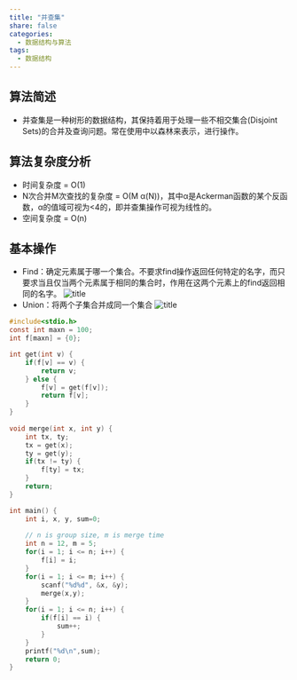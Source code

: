 ```yaml
---
title: "并查集"
share: false
categories:
  - 数据结构与算法
tags:
  - 数据结构
---
```


## 算法简述
* 并查集是一种树形的数据结构，其保持着用于处理一些不相交集合(Disjoint Sets)的合并及查询问题。常在使用中以森林来表示，进行操作。
## 算法复杂度分析
- 时间复杂度 = O(1)
- N次合并M次查找的复杂度 = O(M α(N))，其中α是Ackerman函数的某个反函数，α的值域可视为<4的，即并查集操作可视为线性的。
- 空间复杂度 = O(n)
## 基本操作
  * Find：确定元素属于哪一个集合。不要求find操作返回任何特定的名字，而只要求当且仅当两个元素属于相同的集合时，作用在这两个元素上的find返回相同的名字。
  ![title](https://i.loli.net/2019/07/02/5d1b58e958f8c99590.jpg)
  * Union：将两个子集合并成同一个集合
  ![title](https://i.loli.net/2019/07/02/5d1b58dc1a68559249.jpg)  

```c
#include<stdio.h>
const int maxn = 100;
int f[maxn] = {0};

int get(int v) {
    if(f[v] == v) {
        return v;
    } else {
        f[v] = get(f[v]);
        return f[v];
    }
}
    
void merge(int x, int y) {
    int tx, ty;
    tx = get(x);
    ty = get(y);
    if(tx != ty) {
        f[ty] = tx;
    }
    return;
}

int main() {
    int i, x, y, sum=0;
    
    // n is group size, m is merge time 
    int n = 12, m = 5; 
    for(i = 1; i <= n; i++) {
        f[i] = i;
    }
    for(i = 1; i <= m; i++) {
        scanf("%d%d", &x, &y);
        merge(x,y);
    }
    for(i = 1; i <= n; i++) {
        if(f[i] == i) {
            sum++;
        }
    }
    printf("%d\n",sum);
    return 0;
}
```